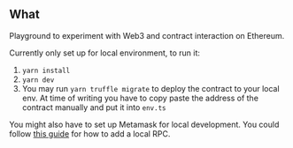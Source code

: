 ## What
Playground to experiment with Web3 and contract interaction on Ethereum.

Currently only set up for local environment, to run it:

1. `yarn install`
2. `yarn dev`
3. You may run `yarn truffle migrate` to deploy the contract to your local env. At time of writing you have to copy paste the address of the contract manually and put it into `env.ts`

You might also have to set up Metamask for local development. You could follow [this guide](https://metamask.zendesk.com/hc/en-us/articles/360043227612-How-to-add-a-custom-Network-RPC-and-or-Block-Explorer) for how to add a local RPC.
